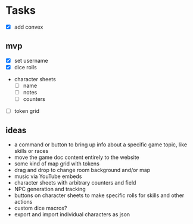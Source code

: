 # Tasks

- [x] add convex

## mvp

- [x] set username
- [x] dice rolls
- character sheets
  - [ ] name
  - [ ] notes
  - [ ] counters
- [ ] token grid

## ideas

- a command or button to bring up info about a specific game topic, like skills or races
- move the game doc content entirely to the website
- some kind of map grid with tokens
- drag and drop to change room background and/or map
- music via YouTube embeds
- character sheets with arbitrary counters and field
- NPC generation and tracking
- buttons on character sheets to make specific rolls for skills and other actions
- custom dice macros?
- export and import individual characters as json
